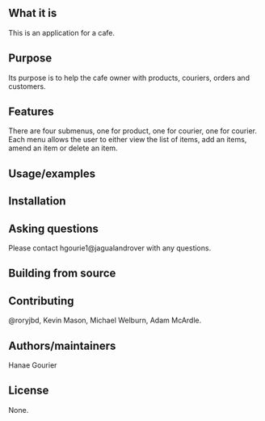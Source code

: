 ## What it is
This is an application for a cafe.
## Purpose
Its purpose is to help the cafe owner with products, couriers, orders and customers.
## Features
There are four submenus, one for product, one for courier, one for courier. Each menu allows the user to either view the list of items, add an items, amend an item or delete an item. 
## Usage/examples

## Installation

## Asking questions
Please contact hgourie1@jagualandrover with any questions. 
## Building from source

## Contributing
@roryjbd, Kevin Mason, Michael Welburn, Adam McArdle.
## Authors/maintainers
Hanae Gourier
## License
None. 
